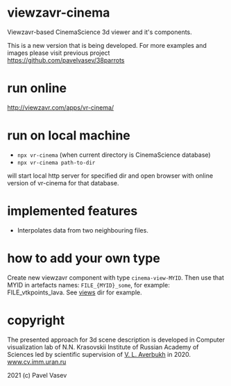 # viewzavr-cinema

Viewzavr-based CinemaScience 3d viewer and it's components.

This is a new version that is being developed. For more examples and images please visit previous project
 https://github.com/pavelvasev/38parrots

# run online

http://viewzavr.com/apps/vr-cinema/

# run on local machine

* `npx vr-cinema` (when current directory is CinemaScience database)
* `npx vr-cinema path-to-dir`

will start local http server for specified dir and open browser with online version of vr-cinema for that database.

# implemented features

* Interpolates data from two neighbouring files.

# how to add your own type

Create new viewzavr component with type `cinema-view-MYID`.
Then use that MYID in artefacts names: `FILE_{MYID}_some`, for example: FILE_vtkpoints_lava.
See [views](views) dir for example.

# copyright

The presented approach for 3d scene description is developed in Computer visualization lab 
of N.N. Krasovskii Institute of Russian Academy of Sciences led by scientific supervision 
of [V. L. Averbukh](https://www.researchgate.net/profile/Vladimir_Averbukh) in 2020. www.cv.imm.uran.ru

2021 (c) Pavel Vasev
